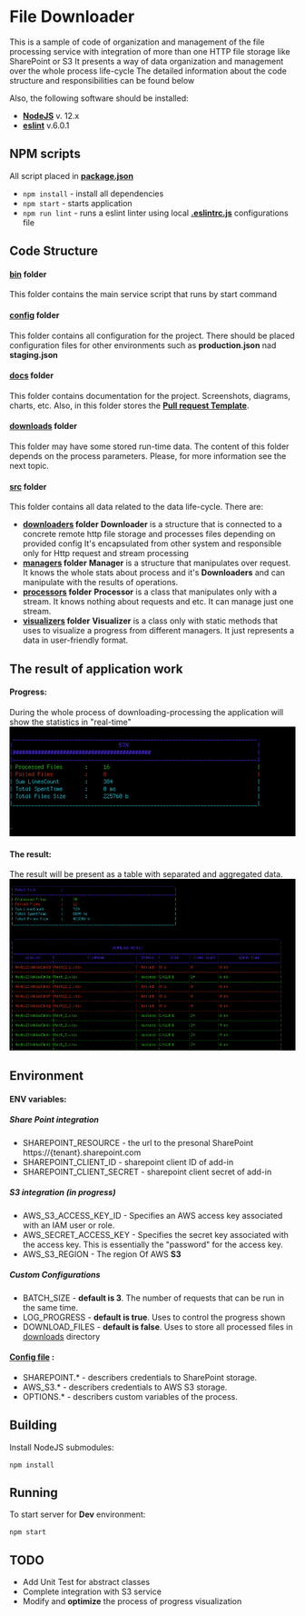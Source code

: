 
# File Downloader
This is a sample of code of organization and management of the file processing service with integration of more than one HTTP file storage like SharePoint or S3
It presents a way of data organization and management over the whole process life-cycle
The detailed information about the code structure and responsibilities can be found below


Also, the following software should be installed:

* **[NodeJS](http://nodejs.org)** v. 12.x
* **[eslint](https://www.npmjs.com/package/eslint)** v.6.0.1 


## NPM scripts
All script placed in **[package.json](./package.json)**

* ```npm install``` - install all dependencies
* ```npm start``` - starts application
* ```npm run lint``` - runs a eslint linter using local **[.eslintrc.js](./.eslintrc.js)** configurations file

## Code Structure

#### [bin](./bin) folder
This folder contains the main service script that runs by start command
#### [config](./config) folder
This folder contains all configuration for the project. 
There should be placed configuration files for other environments such as **production.json** nad **staging.json**
#### [docs](./docs) folder
This folder contains documentation for the project. Screenshots, diagrams, charts, etc. 
Also, in this folder stores the **[Pull request Template](./docs/pull_request_template.md)**. 
#### [downloads](./downloads) folder
This folder may have some stored run-time data. The content of this folder depends on the process parameters. 
Please, for more information see the next topic.
#### [src](./src) folder
This folder contains all data related to the data life-cycle. 
There are:
* **[downloaders](./src/downloaders) folder**
**Downloader** is a structure that is connected to a concrete remote http file storage and processes files depending on provided config
It's encapsulated from other system and responsible only for Http request and stream processing  
* **[managers](./src/managers) folder**
**Manager** is a structure that manipulates over request. It knows the whole stats about process and it's **Downloaders** and can manipulate with the results of operations.  
* **[processors](./src/processors) folder**
**Processor** is a class that manipulates only with a stream. It knows nothing about requests and etc. It can manage just one stream. 
* **[visualizers](./src/visualizers) folder**
**Visualizer**  is a class only with static methods that uses to visualize a progress from different managers. It just represents a data in user-friendly format. 


## The result of application work

#### Progress:
During the whole process of downloading-processing the application will show the statistics in "real-time"
![alt text](./docs/sc_1.png)

#### The result:
The result will be present as a table with separated and aggregated data. 
![alt text](./docs/sc_2.png)


## Environment

#### ENV variables:

##### Share Point integration
* SHAREPOINT_RESOURCE - the url to the presonal SharePoint https://{tenant}.sharepoint.com
* SHAREPOINT_CLIENT_ID - sharepoint client ID of add-in
* SHAREPOINT_CLIENT_SECRET -  sharepoint client secret of add-in
##### S3 integration (in progress)
* AWS_S3_ACCESS_KEY_ID - Specifies an AWS access key associated with an IAM user or role.
* AWS_SECRET_ACCESS_KEY - Specifies the secret key associated with the access key. This is essentially the "password" for the access key.
* AWS_S3_REGION - The region Of AWS **S3**
##### Custom Configurations
* BATCH_SIZE - **default is 3**. The number of requests that can be run in the same time. 
* LOG_PROGRESS - **default is true**. Uses to control the progress shown
* DOWNLOAD_FILES - **default is false**. Uses to store all processed files in [downloads](./downloads) directory


#### [Config file](./config/default.json) :
* SHAREPOINT.* - describers credentials to SharePoint storage.
* AWS_S3.* - describers credentials to AWS S3 storage.
* OPTIONS.* - describers custom variables of the process.

## Building

Install NodeJS submodules:
```
npm install
```


## Running

To start server for **Dev** environment: 
```
npm start
```

## TODO

* Add Unit Test for abstract classes
* Complete integration with S3 service
* Modify and **optimize** the process of progress visualization

